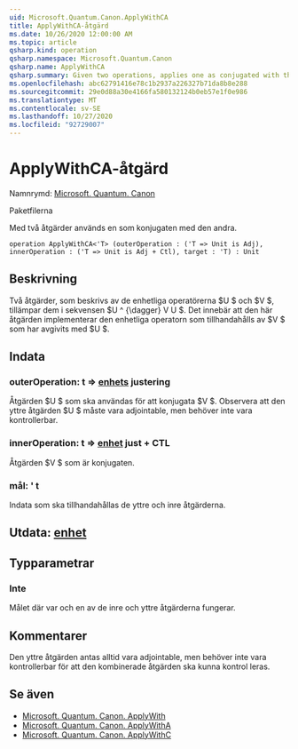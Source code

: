 ```yaml
---
uid: Microsoft.Quantum.Canon.ApplyWithCA
title: ApplyWithCA-åtgärd
ms.date: 10/26/2020 12:00:00 AM
ms.topic: article
qsharp.kind: operation
qsharp.namespace: Microsoft.Quantum.Canon
qsharp.name: ApplyWithCA
qsharp.summary: Given two operations, applies one as conjugated with the other.
ms.openlocfilehash: abc62791416e78c1b2937a226327b71da8b8e288
ms.sourcegitcommit: 29e0d88a30e4166fa580132124b0eb57e1f0e986
ms.translationtype: MT
ms.contentlocale: sv-SE
ms.lasthandoff: 10/27/2020
ms.locfileid: "92729007"
---
```

# <a name="applywithca-operation"></a>ApplyWithCA-åtgärd

Namnrymd: [Microsoft. Quantum. Canon](xref:Microsoft.Quantum.Canon)

Paketfilerna [](https://nuget.org/packages/)


Med två åtgärder används en som konjugaten med den andra.

```qsharp
operation ApplyWithCA<'T> (outerOperation : ('T => Unit is Adj), innerOperation : ('T => Unit is Adj + Ctl), target : 'T) : Unit
```


## <a name="description"></a>Beskrivning

Två åtgärder, som beskrivs av de enhetliga operatörerna $U $ och $V $, tillämpar dem i sekvensen $U ^ {\dagger} V U $. Det innebär att den här åtgärden implementerar den enhetliga operatorn som tillhandahålls av $V $ som har avgivits med $U $.

## <a name="input"></a>Indata

### <a name="outeroperation--t--unit-adj"></a>outerOperation: t => [enhets](xref:microsoft.quantum.lang-ref.unit) justering

Åtgärden $U $ som ska användas för att konjugata $V $. Observera att den yttre åtgärden $U $ måste vara adjointable, men behöver inte vara kontrollerbar.


### <a name="inneroperation--t--unit-adj--ctl"></a>innerOperation: t => [enhet](xref:microsoft.quantum.lang-ref.unit) just + CTL

Åtgärden $V $ som är konjugaten.


### <a name="target--t"></a>mål: ' t

Indata som ska tillhandahållas de yttre och inre åtgärderna.



## <a name="output--unit"></a>Utdata: [enhet](xref:microsoft.quantum.lang-ref.unit)



## <a name="type-parameters"></a>Typparametrar

### <a name="t"></a>Inte

Målet där var och en av de inre och yttre åtgärderna fungerar.

## <a name="remarks"></a>Kommentarer

Den yttre åtgärden antas alltid vara adjointable, men behöver inte vara kontrollerbar för att den kombinerade åtgärden ska kunna kontrol leras.

## <a name="see-also"></a>Se även

- [Microsoft. Quantum. Canon. ApplyWith](xref:Microsoft.Quantum.Canon.ApplyWith)
- [Microsoft. Quantum. Canon. ApplyWithA](xref:Microsoft.Quantum.Canon.ApplyWithA)
- [Microsoft. Quantum. Canon. ApplyWithC](xref:Microsoft.Quantum.Canon.ApplyWithC)